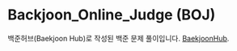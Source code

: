 # Backjoon_Online_Judge (BOJ)
백준허브(Baekjoon Hub)로 작성된 백준 문제 풀이입니다. [BaekjoonHub](https://github.com/BaekjoonHub/BaekjoonHub).
